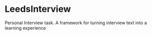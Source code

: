 # LeedsInterview
Personal Interview task. A framework for turning interview text into a learning experience
